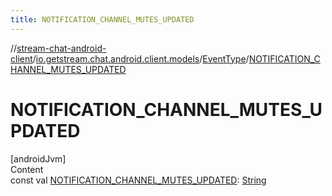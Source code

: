 ```yaml
---
title: NOTIFICATION_CHANNEL_MUTES_UPDATED
---
```

//[stream-chat-android-client](../../../index.md)/[io.getstream.chat.android.client.models](../index.md)/[EventType](index.md)/[NOTIFICATION_CHANNEL_MUTES_UPDATED](NOTIFICATION_CHANNEL_MUTES_UPDATED.md)



# NOTIFICATION_CHANNEL_MUTES_UPDATED  
[androidJvm]  
Content  
const val [NOTIFICATION_CHANNEL_MUTES_UPDATED](NOTIFICATION_CHANNEL_MUTES_UPDATED.md): [String](https://kotlinlang.org/api/latest/jvm/stdlib/kotlin/-string/index.html)  



